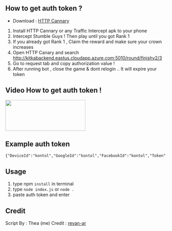 ## How to get auth token ?

* Download : [HTTP Cannary](https://apkcombo.com/id/httpcanary-http-sniffer-capture-analysis/com.guoshi.httpcanary)

1. Install HTTP Cannary or any Traffic Intercept apk to your phone
2. Intercept Stumble Guys ! Then play until you got Rank 1
3. If you already got Rank 1 , Claim the reward and make sure your crown increases
4. Open HTTP Canary and search http://kitkabackend.eastus.cloudapp.azure.com:5010/round/finishv2/3
5. Go to request tab and copy authorization value !
6. After running bot , close the game & dont relogin .. It will expire your token

## Video How to get auth token !
<a href="https://streamable.com/pa7o9f">
  <img src="https://i.ibb.co/Wvjz7XS/click-removebg-preview.png" width="250" height="96">
</a>

## Example auth token
```
{"DeviceId":"kontol","GoogleId":"kontol","FacebookId":"kontol","Token":"kontol","Timestamp":69696969,"Hash":"kontol"}
```

## Usage

1. type npm ```install``` in terminal
2. type ```node index.js``` or ```node .```
3. paste auth token and enter

## Credit
Script By : Thea (me)
Credit : [revan-ar](https://github.com/revan-ar/bot-stumble)
